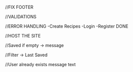 
//FIX FOOTER

//VALIDATIONS

//ERROR HANDLING
-Create Recipes
-Login
-Register DONE

//HOST THE SITE

//Saved if empty -> message

//Filter -> Last Saved

//User already exists message text

